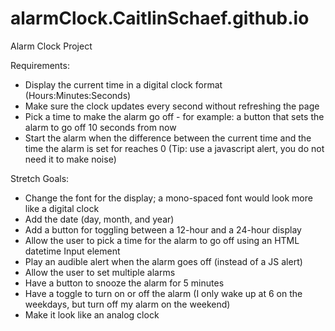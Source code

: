 # alarmClock.CaitlinSchaef.github.io
Alarm Clock Project


Requirements:
- Display the current time in a digital clock format (Hours:Minutes:Seconds)
- Make sure the clock updates every second without refreshing the page
- Pick a time to make the alarm go off -  for example:  a button that sets the alarm to go off 10 seconds from now
- Start the alarm when the difference between the current time and the time the alarm is set for reaches 0 (Tip: use a javascript alert, you do not need it to make noise)

Stretch Goals:
- Change the font for the display; a mono-spaced font would look more like a digital clock
- Add the date (day, month, and year)
- Add a button for toggling between a 12-hour and a 24-hour display
- Allow the user to pick a time for the alarm to go off using an HTML datetime Input element
- Play an audible alert when the alarm goes off (instead of a JS alert)
- Allow the user to set multiple alarms
- Have a button to snooze the alarm for 5 minutes
- Have a toggle to turn on or off the alarm (I only wake up at 6 on the weekdays, but turn off my alarm on the weekend)
- Make it look like an analog clock
